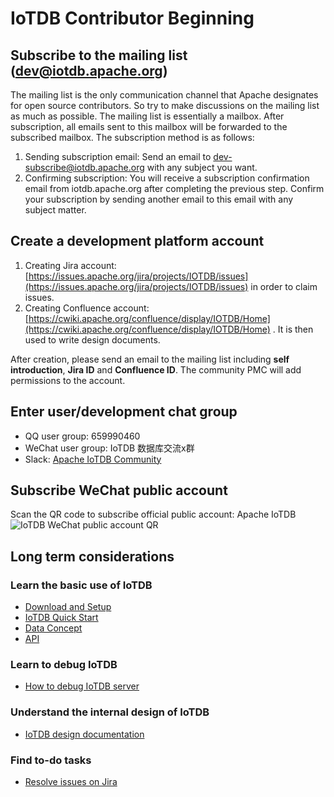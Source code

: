 <!--

    Licensed to the Apache Software Foundation (ASF) under one
    or more contributor license agreements.  See the NOTICE file
    distributed with this work for additional information
    regarding copyright ownership.  The ASF licenses this file
    to you under the Apache License, Version 2.0 (the
    "License"); you may not use this file except in compliance
    with the License.  You may obtain a copy of the License at
    
        http://www.apache.org/licenses/LICENSE-2.0
    
    Unless required by applicable law or agreed to in writing,
    software distributed under the License is distributed on an
    "AS IS" BASIS, WITHOUT WARRANTIES OR CONDITIONS OF ANY
    KIND, either express or implied.  See the License for the
    specific language governing permissions and limitations
    under the License.

-->

# IoTDB Contributor Beginning
## Subscribe to the mailing list (dev@iotdb.apache.org)
The mailing list is the only communication channel that Apache designates for open source contributors. So try to make discussions on the mailing list as much as possible. The mailing list is essentially a mailbox. After subscription, all emails sent to this mailbox will be forwarded to the subscribed mailbox. The subscription method is as follows:

 1. Sending subscription email: Send an email to [dev-subscribe@iotdb.apache.org](dev-subscribe@iotdb.apache.org) with any subject you want.
 2. Confirming subscription: You will receive a subscription confirmation email from iotdb.apache.org after completing the previous step. Confirm your subscription by sending another email to this email with any subject matter.

## Create a development platform account

 1. Creating Jira account: [https://issues.apache.org/jira/projects/IOTDB/issues](https://issues.apache.org/jira/projects/IOTDB/issues) in order to claim issues.
 2. Creating Confluence account: [https://cwiki.apache.org/confluence/display/IOTDB/Home](https://cwiki.apache.org/confluence/display/IOTDB/Home) . It is then used to write design documents.

After creation, please send an email to the mailing list including **self introduction**, **Jira ID** and **Confluence ID**. The community PMC will add permissions to the account.

## Enter user/development chat group

 - QQ user group: 659990460
 - WeChat user group: IoTDB 数据库交流x群
 - Slack: [Apache IoTDB Community](https://join.slack.com/t/apacheiotdb/shared_invite/zt-qvso1nj8-7715TpySZtZqmyG5qXQwpg)

## Subscribe WeChat public account
Scan the QR code to subscribe official public account: Apache IoTDB
![IoTDB WeChat public account QR](https://img-blog.csdnimg.cn/907f9d614b2f47e3b0c66a7c53bcbd5d.png#pic_left)

## Long term considerations
### Learn the basic use of IoTDB

 - [Download and Setup](https://iotdb.apache.org/UserGuide/Master/QuickStart/WayToGetIoTDB.html)
 - [IoTDB Quick Start](https://iotdb.apache.org/UserGuide/Master/QuickStart/QuickStart.html)
 - [Data Concept](https://iotdb.apache.org/UserGuide/Master/Data-Concept/Data-Model-and-Terminology.html)
 - [API](https://iotdb.apache.org/UserGuide/Master/API/Programming-Java-Native-API.html)

### Learn to debug IoTDB

 - [How to debug IoTDB server](https://my.oschina.net/u/3664598/blog/4500279)

### Understand the internal design of IoTDB

 - [IoTDB design documentation](https://cwiki.apache.org/confluence/display/IOTDB/Home)

### Find to-do tasks

 - [Resolve issues on Jira](https://issues.apache.org/jira/projects/IOTDB/issues)

